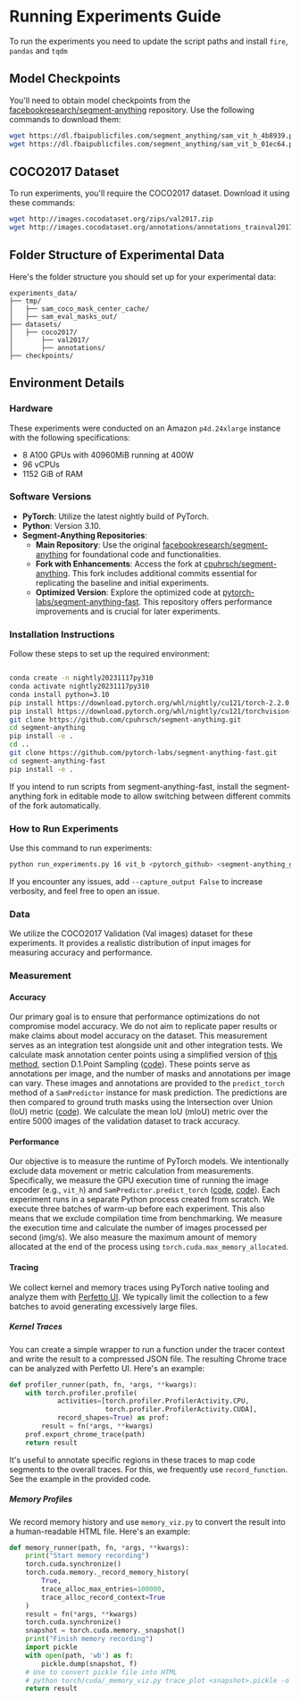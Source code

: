 # Running Experiments Guide

To run the experiments you need to update the script paths and install `fire`, `pandas` and `tqdm`

## Model Checkpoints

You'll need to obtain model checkpoints from the [facebookresearch/segment-anything](https://github.com/facebookresearch/segment-anything) repository. Use the following commands to download them:

```bash
wget https://dl.fbaipublicfiles.com/segment_anything/sam_vit_h_4b8939.pth 
wget https://dl.fbaipublicfiles.com/segment_anything/sam_vit_b_01ec64.pth 
```

## COCO2017 Dataset

To run experiments, you'll require the COCO2017 dataset. Download it using these commands:

```bash 
wget http://images.cocodataset.org/zips/val2017.zip 
wget http://images.cocodataset.org/annotations/annotations_trainval2017.zip 
```

## Folder Structure of Experimental Data

Here's the folder structure you should set up for your experimental data:

```plaintext
experiments_data/ 
├── tmp/ 
│   ├── sam_coco_mask_center_cache/ 
│   ├── sam_eval_masks_out/ 
├── datasets/ 
│   ├── coco2017/ 
│       ├── val2017/ 
│       ├── annotations/ 
├── checkpoints/ 
```

## Environment Details

### Hardware

These experiments were conducted on an Amazon `p4d.24xlarge` instance with the following specifications:

- 8 A100 GPUs with 40960MiB running at 400W
- 96 vCPUs
- 1152 GiB of RAM

### Software Versions

- **PyTorch**: Utilize the latest nightly build of PyTorch.
- **Python**: Version 3.10.
- **Segment-Anything Repositories**:
  - **Main Repository**: Use the original [facebookresearch/segment-anything](https://github.com/facebookresearch/segment-anything) for foundational code and functionalities.
  - **Fork with Enhancements**: Access the fork at [cpuhrsch/segment-anything](https://github.com/cpuhrsch/segment-anything). This fork includes additional commits essential for replicating the baseline and initial experiments.
  - **Optimized Version**: Explore the optimized code at [pytorch-labs/segment-anything-fast](https://github.com/pytorch-labs/segment-anything-fast). This repository offers performance improvements and is crucial for later experiments.


### Installation Instructions

Follow these steps to set up the required environment:

```bash

conda create -n nightly20231117py310
conda activate nightly20231117py310
conda install python=3.10
pip install https://download.pytorch.org/whl/nightly/cu121/torch-2.2.0.dev20231117%2Bcu121-cp310-cp310-linux_x86_64.whl
pip install https://download.pytorch.org/whl/nightly/cu121/torchvision-0.17.0.dev20231117%2Bcu121-cp310-cp310-linux_x86_64.whl
git clone https://github.com/cpuhrsch/segment-anything.git
cd segment-anything
pip install -e .
cd ..
git clone https://github.com/pytorch-labs/segment-anything-fast.git
cd segment-anything-fast
pip install -e .
```

If you intend to run scripts from segment-anything-fast, install the segment-anything fork in editable mode to allow switching between different commits of the fork automatically.

### How to Run Experiments

Use this command to run experiments:

```bash
python run_experiments.py 16 vit_b <pytorch_github> <segment-anything_github> <path_to_experiments_data> --run-experiments --num-workers 32 
```

If you encounter any issues, add `--capture_output False` to increase verbosity, and feel free to open an issue.

### Data

We utilize the COCO2017 Validation (Val images) dataset for these experiments. It provides a realistic distribution of input images for measuring accuracy and performance.

### Measurement

#### Accuracy

Our primary goal is to ensure that performance optimizations do not compromise model accuracy. We do not aim to replicate paper results or make claims about model accuracy on the dataset. This measurement serves as an integration test alongside unit and other integration tests.
We calculate mask annotation center points using a simplified version of [this method](https://arxiv.org/pdf/2304.02643.pdf), section D.1.Point Sampling ([code](https://github.com/pytorch-labs/segment-anything-fast/blob/67d5c894569e99b9fdba55cfcf2f724be9f68994/experiments/data.py#L10-L120)). These points serve as annotations per image, and the number of masks and annotations per image can vary.
These images and annotations are provided to the `predict_torch` method of a `SamPredictor` instance for mask prediction. The predictions are then compared to ground truth masks using the Intersection over Union (IoU) metric ([code](https://github.com/pytorch-labs/segment-anything-fast/blob/67d5c894569e99b9fdba55cfcf2f724be9f68994/experiments/metrics.py#L4-L22)). We calculate the mean IoU (mIoU) metric over the entire 5000 images of the validation dataset to track accuracy.

#### Performance

Our objective is to measure the runtime of PyTorch models. We intentionally exclude data movement or metric calculation from measurements. Specifically, we measure the GPU execution time of running the image encoder (e.g., `vit_h`) and `SamPredictor.predict_torch` ([code](https://github.com/pytorch-labs/segment-anything-fast/blob/67d5c894569e99b9fdba55cfcf2f724be9f68994/experiments/eval_combo.py#L127-L165), [code](https://github.com/pytorch-labs/segment-anything-fast/blob/67d5c894569e99b9fdba55cfcf2f724be9f68994/experiments/eval_combo.py#L68-L99)). 
Each experiment runs in a separate Python process created from scratch. We execute three batches of warm-up before each experiment. This also means that we exclude compilation time from benchmarking. 
We measure the execution time and calculate the number of images processed per second (img/s). We also measure the maximum amount of memory allocated at the end of the process using `torch.cuda.max_memory_allocated`.

#### Tracing

We collect kernel and memory traces using PyTorch native tooling and analyze them with [Perfetto UI](https://perfetto.dev/). We typically limit the collection to a few batches to avoid generating excessively large files.

##### Kernel Traces

You can create a simple wrapper to run a function under the tracer context and write the result to a compressed JSON file. The resulting Chrome trace can be analyzed with Perfetto UI. Here's an example:

```python
def profiler_runner(path, fn, *args, **kwargs): 
    with torch.profiler.profile( 
            activities=[torch.profiler.ProfilerActivity.CPU, 
                        torch.profiler.ProfilerActivity.CUDA], 
            record_shapes=True) as prof: 
        result = fn(*args, **kwargs) 
    prof.export_chrome_trace(path) 
    return result 
```

It's useful to annotate specific regions in these traces to map code segments to the overall traces. For this, we frequently use `record_function`. See the example in the provided code.

##### Memory Profiles

We record memory history and use `memory_viz.py` to convert the result into a human-readable HTML file. Here's an example:

```python
def memory_runner(path, fn, *args, **kwargs): 
    print("Start memory recording") 
    torch.cuda.synchronize() 
    torch.cuda.memory._record_memory_history( 
        True, 
        trace_alloc_max_entries=100000, 
        trace_alloc_record_context=True 
    ) 
    result = fn(*args, **kwargs) 
    torch.cuda.synchronize() 
    snapshot = torch.cuda.memory._snapshot() 
    print("Finish memory recording") 
    import pickle 
    with open(path, 'wb') as f: 
        pickle.dump(snapshot, f) 
    # Use to convert pickle file into HTML 
    # python torch/cuda/_memory_viz.py trace_plot <snapshot>.pickle -o <snapshot>.html 
    return result 
```

